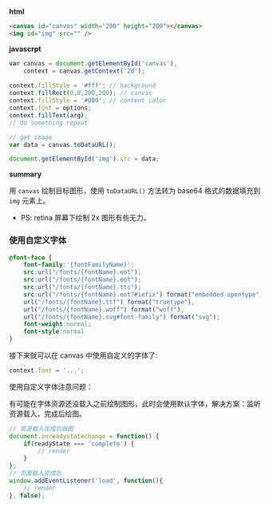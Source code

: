 **html**


```html
<canvas id="canvas" width="200" height="200"></canvas>
<img id="img" src="" />
```

**javascrpt**


```javascript
var canvas = document.getElementById('canvas'),
    context = canvas.getContext('2d');
    
context.fillStyle = '#fff'; // background
context.fillRect(0,0,200,200); // canvas
context.fillStyle = '#000'; // content color
context.font = options;
context.fillText(arg);
// do something repeat

// get image
var data = canvas.toDataURL();

document.getElementById('img').src = data;
```

**summary**


用 `canvas` 绘制目标图形，使用 `toDataURL()` 方法转为 base64 格式的数据填充到 `img` 元素上。

- PS: retina 屏幕下绘制 2x 图形有些无力。

### 使用自定义字体

```css
@font-face {
	font-family:'{fontFamilyName}';
	src:url("/fonts/{fontName}.eot");
	src:url("/fonts/{fontName}.eot");
	src:url("/fonts/{fontName}.ttc");
	src:url("/fonts/{fontName}.eot?#iefix") format("embedded-opentype"),
	url("/fonts/{fontName}.ttf") format("truetype"),
	url("/fonts/{fontName}.woff") format("woff"),
	url("/fonts/{fontName}.svg#font-family") format("svg");
	font-weight:normal;
	font-style:normal
}
```

接下来就可以在 canvas 中使用自定义的字体了:

```javascript
context.font = '...';
```

使用自定义字体注意问题：

有可能在字体资源还没载入之前绘制图形，此时会使用默认字体，解决方案：监听资源载入，完成后绘图。

```javascript
// 资源载入完成后毁图
document.onreadystatechange = function() {
	if(readyState === 'complete') {
		// render
	}
};
// 页面载入完成后
window.addEventListener('load', function(){
	// render
}, false);
```